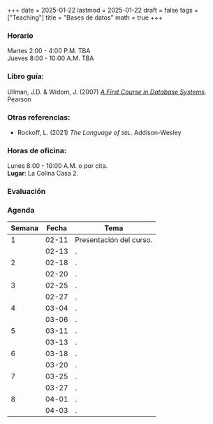+++
date      = 2025-01-22
lastmod   = 2025-01-22
draft     = false
tags      = ["Teaching"]
title     = "Bases de datos"
math      = true
+++

### Horario

Martes 2:00 - 4:00 P.M. TBA <br>
Jueves 8:00 - 10:00 A.M. TBA

### Libro guía:

Ullman, J.D. & Widom, J. (2007) *[A First Course in Database Systems](https://www.pearson.com/en-us/subject-catalog/p/first-course-in-database-systems-a/P200000003302/9780136006374)*. Pearson

### Otras referencias:

* Rockoff, L. (2021) *The Language of `SQL`*. Addison-Wesley

### Horas de oficina: 

Lunes 8:00 - 10:00 A.M. o por cita. <br>
**Lugar**: La Colina Casa 2. 

### Evaluación



### Agenda

Semana | Fecha | Tema
---| --- | ----
1      | 02-11 | Presentación del curso.
&nbsp; | 02-13 | .
2      | 02-18 | .
&nbsp; | 02-20 | .
3      | 02-25 | .
&nbsp; | 02-27 | .
4      | 03-04 | .
&nbsp; | 03-06 | .
5      | 03-11 | .
&nbsp; | 03-13 | .
6      | 03-18 | .
&nbsp; | 03-20 | .
7      | 03-25 | .
&nbsp; | 03-27 | .
8      | 04-01 | .
&nbsp; | 04-03 | .

